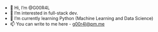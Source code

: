 - 👋 Hi, I’m @G00R4L
- 👀 I’m interested in full-stack dev.
- 🌱 I’m currently learning Python (Machine Learning and Data Science)
- 📫 You can write to me here - g00r4l@pm.me


